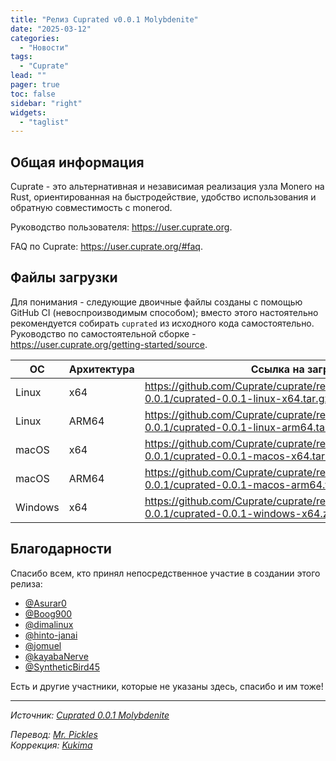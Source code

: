 ```yaml
---
title: "Релиз Cuprated v0.0.1 Molybdenite"
date: "2025-03-12"
categories:
  - "Новости"
tags:
  - "Cuprate"
lead: ""
pager: true
toc: false
sidebar: "right"
widgets:
  - "taglist"
---
```


## Общая информация

Cuprate - это альтернативная и независимая реализация узла Monero на Rust, ориентированная на быстродействие, удобство использования и обратную совместимость с monerod.

Руководство пользователя: https://user.cuprate.org.

FAQ по Cuprate: https://user.cuprate.org/#faq.

## Файлы загрузки

Для понимания - следующие двоичные файлы созданы с помощью GitHub CI (невоспроизводимым способом); вместо этого настоятельно рекомендуется собирать `cuprated` из исходного кода самостоятельно. Руководство по самостоятельной сборке - https://user.cuprate.org/getting-started/source.

| ОС      | Архитектура | Ссылка на загрузку                                                                                    |
| --------| ----------- | ----------------------------------------------------------------------------------------------------- |
| Linux   | x64         | https://github.com/Cuprate/cuprate/releases/download/cuprated-0.0.1/cuprated-0.0.1-linux-x64.tar.gz   |
| Linux   | ARM64       | https://github.com/Cuprate/cuprate/releases/download/cuprated-0.0.1/cuprated-0.0.1-linux-arm64.tar.gz |
| macOS   | x64         | https://github.com/Cuprate/cuprate/releases/download/cuprated-0.0.1/cuprated-0.0.1-macos-x64.tar.gz   |
| macOS   | ARM64       | https://github.com/Cuprate/cuprate/releases/download/cuprated-0.0.1/cuprated-0.0.1-macos-arm64.tar.gz |
| Windows | x64         | https://github.com/Cuprate/cuprate/releases/download/cuprated-0.0.1/cuprated-0.0.1-windows-x64.zip    |

## Благодарности

Спасибо всем, кто принял непосредственное участие в создании этого релиза:
- [@Asurar0](https://github.com/Asurar0)
- [@Boog900](https://github.com/Boog900)
- [@dimalinux](https://github.com/dimalinux)
- [@hinto-janai](https://github.com/hinto-janai)
- [@jomuel](https://github.com/jomuel)
- [@kayabaNerve](https://github.com/kayabaNerve)
- [@SyntheticBird45](https://github.com/SyntheticBird45)

Есть и другие участники, которые не указаны здесь, спасибо и им тоже!

---

_Источник: [Сuprated 0.0.1 Molybdenite](https://github.com/Cuprate/cuprate/releases/tag/cuprated-0.0.1)_

_Перевод: [Mr. Pickles](https://t.me/v1docq47)_  
_Коррекция: [Kukima](https://t.me/Kukima)_
